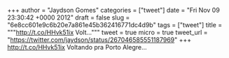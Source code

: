 
+++
author = "Jaydson Gomes"
categories = ["tweet"]
date = "Fri Nov 09 23:30:42 +0000 2012"
draft = false
slug = "6e8cc601e9c6b20e7a861e45b362416771dc4d9b"
tags = ["tweet"]
title = """http://t.co/HHvk51ix Volt..."""
tweet = true
micro = true
tweet_url = "https://twitter.com/jaydson/status/267046585551187969"
+++
http://t.co/HHvk51ix Voltando pra Porto Alegre...
